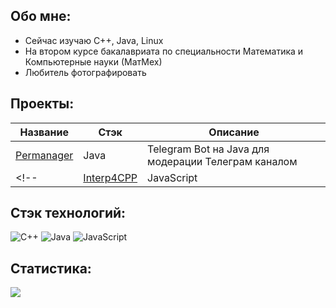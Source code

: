 ## Обо мне:
- Сейчас изучаю C++, Java, Linux
- На втором курсе бакалавриата по специальности Математика и Компьютерные науки (МатМех)
- Любитель фотографировать

## Проекты:
| Название | Стэк | Описание |
|-------------|-------------|-------------|
| [Permanager](https://github.com/Barkosss/Permanager) | Java | Telegram Bot на Java для модерации Телеграм каналом |
<!--| [Interp4CPP](https://github.com/Barkosss/Interp4CPP) | JavaScript | Интерпретатор на JavaScript для языка C++ |-->



## Стэк технологий:
![C++](https://img.shields.io/badge/c++-%2300599C.svg?style=for-the-badge&logo=c%2B%2B&logoColor=white) ![Java](https://img.shields.io/badge/java-%23ED8B00.svg?style=for-the-badge&logo=openjdk&logoColor=white) ![JavaScript](https://img.shields.io/badge/javascript-%23323330.svg?style=for-the-badge&logo=javascript&logoColor=%23F7DF1E)
## Статистика:
![](https://github-readme-stats.vercel.app/api?username=barkosss&theme=transparent&hide_border=false&include_all_commits=false&count_private=false&show_icons=true)
